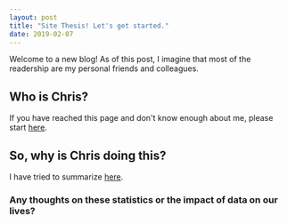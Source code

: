 ```yaml
---
layout: post
title: "Site Thesis! Let's get started."
date: 2019-02-07
---
```


Welcome to a new blog! As of this post, I imagine that most of the readership are my personal friends and colleagues.

## Who is Chris?

If you have reached this page and don't know enough about me, please start [here](index.md).

## So, why is Chris doing this?

I have tried to summarize [here](about.md).

### Any thoughts on these statistics or the impact of data on our lives?
